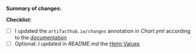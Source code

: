 **Summary of changes:**

**Checklist:**

* [ ] I updated the `artifacthub.io/changes` annotation in _Chart.yml_ according to the [documentation](https://artifacthub.io/docs/topics/annotations/helm/#supported-annotations)
* [ ] Optional: I updated in _README.md_ the [Helm Values](https://github.com/otwld/ollama-helm?tab=readme-ov-file#helm-values)